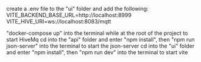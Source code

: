 create a .env file to the "ui" folder and add the following:
VITE_BACKEND_BASE_URL=http://localhost:8999
VITE_HIVE_URI=ws://localhost:8083/mqtt

"docker-compose up" into the terminal while at the root of the project to start HiveMq
cd into the "api" folder and enter "npm install", then "npm run json-server" into the terminal to start the json-server
cd into the "ui" folder and enter "npm install", then "npm run dev" into the terminal to start vite
